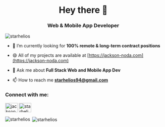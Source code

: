 <h1 align="center">Hey there 👋</h1>
<h3 align="center">Web & Mobile App Developer</h3>

<p align="left"> <img src="https://komarev.com/ghpvc/?username=starhelios" alt="starhelios" /> </p>

- 🌱 I’m currently looking for **100% remote & long-term contract positions**

- 😄 All of my projects are available at [https://jackson-noda.com](https://jackson-noda.com)

- 💬 Ask me about **Full Stack Web and Mobile App Dev**

- 📫 How to reach me **starhelios94@gmail.com**

<p align="left">
<h3 align="left">Connect with me:</h3>
<a href="https://jackson-noda.com" target="blank"><img align="center" src="https://cdn.jsdelivr.net/npm/simple-icons@3.0.1/icons/dev-dot-to.svg" alt="jackson" height="30" width="40" /></a>
<a href="https://www.linkedin.com/in/jackson-noda-5b0a9a1a4" target="blank"><img align="center" src="https://cdn.jsdelivr.net/npm/simple-icons@3.0.1/icons/linkedin.svg" alt="starhelios" height="30" width="40" /></a>
</p>

<p><img align="left" src="https://github-readme-stats.vercel.app/api/top-langs/?username=starhelios&layout=compact" alt="starhelios" /></p>

<p>&nbsp;<img align="center" src="https://github-readme-stats.vercel.app/api?username=starhelios&show_icons=true&theme=dracula&count_private=true&exclude_repo=laravel-project,vuejs-laravel-project&hide=php" alt="starhelios" /></p>